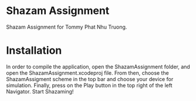 # Shazam Assignment
 Shazam Assignment for Tommy Phat Nhu Truong. 

# Installation

In order to compile the application, open the ShazamAssignment folder, and open the ShazamAssignment.xcodeproj file. 
From then, choose the ShazamAssigment scheme in the top bar and choose your device for simulation. 
Finally, press on the Play button in the top right of the left Navigator. 
Start Shazaming! 
